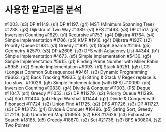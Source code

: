 # 사용한 알고리즘 분석

#1003. (s3) DP
#1149. (s1) DP
#1197. (g4) MST (Minimum Spanning Tree)
#1238. (g3) Dijkstra of Two Way
#1389. (s1) BFS
#1463. (s3) DP
#1517. (p5) Inversion Counting
#1629. (s1) Recursive
#1753. (g4) Dijkstra
#1764. (s4) Simple Implementation
#1786. (p5) KMP
#1916. (g4) Dijkstra
#1927. (s2) Priority Queue
#1931. (s1) Greedy
#1991. (s1) Graph Search
#2166. (g5) Geometry
#2579. (s3) DP
#2606. (s3) DFS with Adjacency List
#4344. (b1) Simple Implementation
#4673. (s5) Simple Implementation
#5430. (g5) Simple Implementation
#5615. (p1) Finding Prime Number with Miller Rabin
#8958. (b2) Simple Implementation
#9093. (b1) Stack
#9251. (g5) LCS (Longest Common Subsequence)
#9461. (s3) Dynamic Programming
#9663. (g4) Back Tracking
#9935. (g4) String & Stack // Regex replace is too slow..
#10026. (g5) Simple Implementation (with BFS)
#10090. (p5) Inversion Counting
#10830. (g4) Divide & Conquer
#11003. (P5) Deque
#11047. (s4) Greedy
#11053. (s2) DP
#11279. (s2) Priority Queue
#11399. (s4) Sort
#11404. (g4) Floyd Warshall
#11444. (g2) Divide & Conquer with Fibonacci
#11724. (s2) Union Find
#11725. (s2) DFS
#11726. (s3) DP
#11727. (s3) DP
#13172. (g4) Divide & Conquer
#16496. (p5) String Sort, Greedy
#17219. (s4) Unordered Map
#16953. (s2) BFS
#17626. (s3) Exhaustive Search
#18185. (d5) Greedy
#18870. (s2) Set
#21736. (s3) BFS
#30804. (s2) Two Pointer
